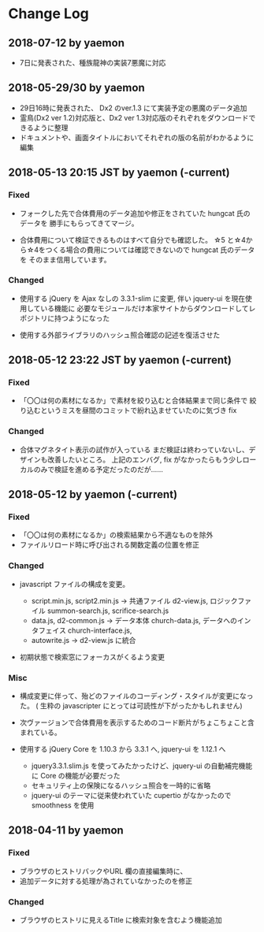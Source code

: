 # Change Log
## 2018-07-12 by yaemon
* 7日に発表された、種族龍神の実装7悪魔に対応

## 2018-05-29/30 by yaemon
* 29日16時に発表された、 Dx2 のver.1.3 にて実装予定の悪魔のデータ追加
* 霊鳥(Dx2 ver 1.2)対応版と、Dx2 ver 1.3対応版のそれぞれをダウンロードできるように整理
* ドキュメントや、画面タイトルにおいてそれぞれの版の名前がわかるように編集

## 2018-05-13 20:15 JST by yaemon (-current)
### Fixed
* フォークした先で合体費用のデータ追加や修正をされていた hungcat 氏のデータを
勝手にもらってきてマージ。  

* 合体費用について検証できるものはすべて自分でも確認した。
☆5 と☆4から☆4をつくる場合の費用については確認できないので hungcat 氏のデータを
そのまま信用しています。

### Changed
* 使用する jQuery を Ajax なしの 3.3.1-slim に変更, 伴い jquery-ui を現在使用している機能に
必要なモジュールだけ本家サイトからダウンロードしてレポジトリに持つようになった

* 使用する外部ライブラリのハッシュ照合確認の記述を復活させた

## 2018-05-12 23:22 JST by yaemon (-current)
### Fixed
* 「〇〇は何の素材になるか」で素材を絞り込むと合体結果まで同じ条件で
絞り込むというミスを昼間のコミットで紛れ込ませていたのに気づき fix

### Changed
* 合体マグネタイト表示の試作が入っている 
まだ検証は終わっていないし、デザインも改善したいところ。 
上記のエンバグ, fix がなかったらもう少しローカルのみで検証を進める予定だったのだが……


## 2018-05-12 by yaemon (-current)
### Fixed
* 「〇〇は何の素材になるか」の検索結果から不適なものを除外
* ファイルリロード時に呼び出される関数定義の位置を修正

### Changed
* javascript ファイルの構成を変更。 
  * script.min.js, script2.min.js → 
  共通ファイル d2-view.js, ロジックファイル summon-search.js, scrifice-search.js
  * data.js, d2-common.js → 
  データ本体 church-data.js, データへのインタフェイス church-interface.js, 
  * autowrite.js → d2-view.js に統合

* 初期状態で検索窓にフォーカスがくるよう変更

### Misc
* 構成変更に伴って、殆どのファイルのコーディング・スタイルが変更になった。 
( 生粋の javascripter にとっては可読性が下がったかもしれません)

* 次ヴァージョンで合体費用を表示するためのコード断片がちょこちょこと含まれている。

* 使用する jQuery Core を 1.10.3 から 3.3.1 へ, jquery-ui を 1.12.1 へ
  * jquery3.3.1.slim.js を使ってみたかったけど、jquery-ui の自動補完機能に
  Core の機能が必要だった
  * セキュリティ上の保険になるハッシュ照合を一時的に省略
  * jquery-ui のテーマに従来使われていた cupertio がなかったので smoothness を使用

## 2018-04-11 by yaemon
### Fixed
* ブラウザのヒストリバックやURL 欄の直接編集時に、
* 追加データに対する処理が為されていなかったのを修正

### Changed
* ブラウザのヒストリに見えるTitle に検索対象を含むよう機能追加
